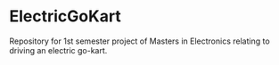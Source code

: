 # ElectricGoKart
Repository for 1st semester project of Masters in Electronics relating to driving an electric go-kart.
